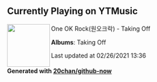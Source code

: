 ## Currently Playing on YTMusic

[<img align="left" width="100" src="https://lh3.googleusercontent.com/B9omyzDZWXVojbUwCZ-Ljs_9AQDCg4g0ig64x8uuNHUz_DH3EAtBsCJyioCtZs8bqArUub4FgxjlgCc6HA">](https://music.youtube.com/watch?v=yzxMSXwjUdI)

One OK Rock(원오크락) - Taking Off

**Albums**: Taking Off

Last updated at 02/26/2021 13:36

#### Generated with [20chan/github-now](https://github.com/20chan/github-now)


<!--
**20chan/20chan** is a ✨ _special_ ✨ repository because its `README.md` (this file) appears on your GitHub profile.

Here are some ideas to get you started:

- 🔭 I’m currently working on ...
- 🌱 I’m currently learning ...
- 👯 I’m looking to collaborate on ...
- 🤔 I’m looking for help with ...
- 💬 Ask me about ...
- 📫 How to reach me: ...
- 😄 Pronouns: ...
- ⚡ Fun fact: ...
-->
